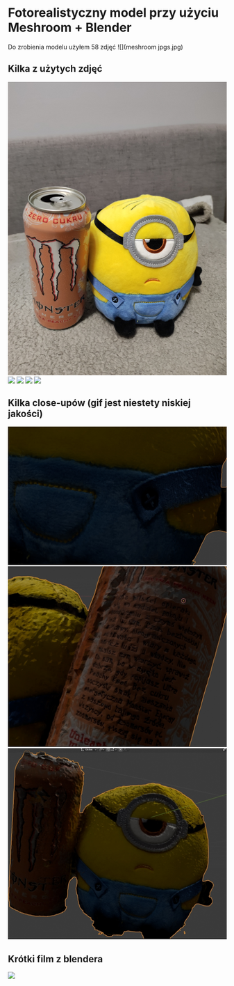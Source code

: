 # Fotorealistyczny model przy użyciu Meshroom + Blender
Do zrobienia modelu użyłem 58 zdjęć
![](meshroom jpgs.jpg)
## Kilka z użytych zdjęć
![](a%20(4).jpg)
![](a(17).jpg)
![](a(33).jpg)
![](a(39).jpg)
![](a(59).jpg)
## Kilka close-upów (gif jest niestety niskiej jakości)
![](closeup1.jpg)
![](closeup2.jpg)
![](closeup3.jpg)
## Krótki film z blendera
![](Blender_model.gif)
